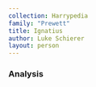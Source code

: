 ```yaml
---
collection: Harrypedia
family: "Prewett"
title: Ignatius
author: Luke Schierer
layout: person
---
```


### Analysis

